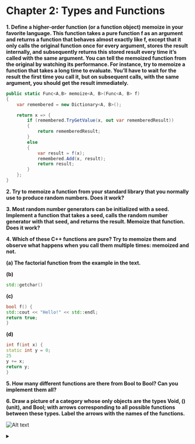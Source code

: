 # Chapter 2: Types and Functions

**1. Define a higher-order function (or a function object) memoize in
your favorite language. This function takes a pure function f as
an argument and returns a function that behaves almost exactly
like f, except that it only calls the original function once for every
argument, stores the result internally, and subsequently returns
this stored result every time it’s called with the same argument.
You can tell the memoized function from the original by watching its performance. For instance, try to memoize a function that
takes a long time to evaluate. You’ll have to wait for the result
the first time you call it, but on subsequent calls, with the same
argument, you should get the result immediately.**

```csharp
public static Func<A,B> memoize<A, B>(Func<A, B> f)
{
    var remembered = new Dictionary<A, B>();

    return x => {
        if (remembered.TryGetValue(x, out var rememberedResult))
        {
            return rememberedResult;
        }
        else
        {
            var result = f(x);
            remembered.Add(x, result);
            return result;
        }
    };
}
```

**2. Try to memoize a function from your standard library that you
normally use to produce random numbers. Does it work?**


**3. Most random number generators can be initialized with a seed.
Implement a function that takes a seed, calls the random number
generator with that seed, and returns the result. Memoize that
function. Does it work?**


**4. Which of these C++ functions are pure? Try to memoize them
and observe what happens when you call them multiple times:
memoized and not.**

**(a) The factorial function from the example in the text.**

**(b)**
```cpp
std::getchar()
```
**(c)** 
```cpp
bool f() {
std::cout << "Hello!" << std::endl;
return true;
}
```
**(d)** 
```cpp
int f(int x) {
static int y = 0;
25
y += x;
return y;
}
```

**5. How many different functions are there from Bool to Bool? Can
you implement them all?**

**6. Draw a picture of a category whose only objects are the types
Void, () (unit), and Bool; with arrows corresponding to all possible functions between these types. Label the arrows with the
names of the functions.**

![Alt text](https://g.gravizo.com/source/custom_mark10?https%3A%2F%2Fraw.githubusercontent.com%2Fcolethecoder%2Fcategory-theory-for-programmers%2Fmaster%2FChapter2.md)
<details> 
<summary></summary>
custom_mark10
  digraph d {
    { Bool [height="1.3"] }
    void -> void [label = "id", headport = n, tailport = n];
    void -> unit [label = "  absurd  "];
    void -> Bool [label = "  absurd  "];
    unit -> unit [label = "  id  ", headport = s, tailport = s];
    unit -> Bool [label = "  true  "];
    unit -> Bool [label = "  false  "];
    Bool -> unit [label = "unit"];
    Bool -> Bool [label = "   id   "];
    Bool -> Bool [label = "   always   "];
    Bool -> Bool [label = "   never   "];
    Bool -> Bool [label = "   not   "];
  }
custom_mark10
</details>
